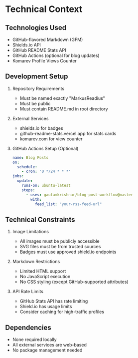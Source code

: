 # Technical Context

## Technologies Used
- GitHub-flavored Markdown (GFM)
- Shields.io API
- GitHub README Stats API
- GitHub Actions (optional for blog updates)
- Komarev Profile Views Counter

## Development Setup
1. Repository Requirements
   - Must be named exactly "MarkusReadius"
   - Must be public
   - Must contain README.md in root directory

2. External Services
   - shields.io for badges
   - github-readme-stats.vercel.app for stats cards
   - komarev.com for view counter

3. GitHub Actions Setup (Optional)
   ```yaml
   name: Blog Posts
   on:
     schedule:
       - cron: '0 */24 * * *'
   jobs:
     update:
       runs-on: ubuntu-latest
       steps:
         - uses: gautamkrishnar/blog-post-workflow@master
           with:
             feed_list: "your-rss-feed-url"
   ```

## Technical Constraints
1. Image Limitations
   - All images must be publicly accessible
   - SVG files must be from trusted sources
   - Badges must use approved shield.io endpoints

2. Markdown Restrictions
   - Limited HTML support
   - No JavaScript execution
   - No CSS styling (except GitHub-supported attributes)

3. API Rate Limits
   - GitHub Stats API has rate limiting
   - Shield.io has usage limits
   - Consider caching for high-traffic profiles

## Dependencies
- None required locally
- All external services are web-based
- No package management needed
